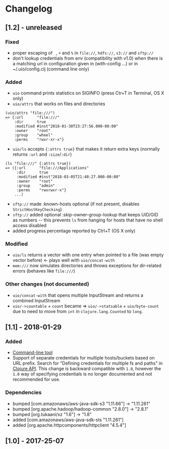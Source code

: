 # Changelog

## [1.2] - unreleased
### Fixed
- proper escaping of ` `, `+` and `%` in `file://`, `hdfs://`, `s3://` and `sftp://`
- don't lookup credentials from env (compatibility with v1.0) when there is a matching url in configuration
  given in (with-config ...) or in ~/.uio/config.clj (command line only)

### Added
- `uio` command prints statistics on SIGINFO (press Ctr+T in Terminal, OS X only)
- `uio/attrs` that works on files and directories
```
(uio/attrs "file:///")
=> {:url      "file:///"
    :dir      true
    :modified #inst"2018-01-30T23:27:56.000-00:00"
    :owner    "root"
    :group    "wheel"
    :perms    "rwxr-xr-x"}
```

- `uio/ls` accepts `{:attrs true}` that makes it return extra keys (normally returns `:url` and `:size`/`:dir`)
```
(ls "file:///" {:attrs true})
=> ({:url      "file:///Applications"
     :dir      true
     :modified #inst"2018-03-05T21:48:27.000-00:00"
     :owner    "root"
     :group    "admin"
     :perms    "rwxrwxr-x"}
    ...)
```
- `sftp://` made :known-hosts optional (if not present, disables `StrictHostKeyChecking`)
- `sftp://` added optional :skip-owner-group-lookup that keeps UID/GID as numbers
  -- this prevents `ls` from hanging for hosts that have no shell access disabled
- added progress percentage reported by Ctrl+T (OS X only)

### Modified
- `uio/ls` returns a vector with one entry when pointed to a file (was empty vector before) <- plays well with `uio/concat-with`
- `mem:///` now simulates directories and throws exceptions for dir-related errors (behaves like `file:///`)

### Other changes (not documented)
- `uio/concat-with` that opens multiple InputStream and returns a combined InputStream
- `uio/->countable` + `count` became => `uio/->statsable` + `uio/byte-count` due to need
  to move from `int` in `clojure.lang.Counted` to `long`.

## [1.1] - 2018-01-29
### Added
- [Command-line tool](https://github.com/oshyshko/uio/#command-line-tool)
- Support of separate credentials for multiple hosts/buckets based on URL prefix.
  Search for "Defining credentials for multiple fs and paths" in [Clojure API](https://github.com/oshyshko/uio/#clojure-api).
  This change is backward compatible with `1.0`, however the `1.0` way of specifying
  credentials is no longer documented and not recommended for use.
### Dependencies
- bumped [com.amazonaws/aws-java-sdk-s3 "1.11.66"] -> "1.11.261"
- bumped [org.apache.hadoop/hadoop-common "2.8.0"] -> "2.8.1"
- bumped [org.tukaani/xz "1.6"] -> "1.8"
- added [com.amazonaws/aws-java-sdk-sts "1.11.261"]
- added [org.apache.httpcomponents/httpclient "4.5.4"]

## [1.0] - 2017-25-07

